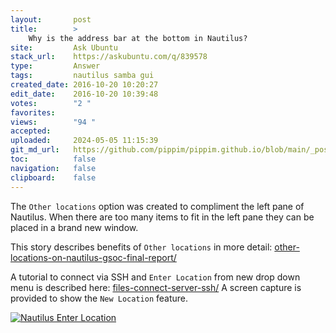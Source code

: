 ```yaml
---
layout:       post
title:        >
    Why is the address bar at the bottom in Nautilus?
site:         Ask Ubuntu
stack_url:    https://askubuntu.com/q/839578
type:         Answer
tags:         nautilus samba gui
created_date: 2016-10-20 10:20:27
edit_date:    2016-10-20 10:39:48
votes:        "2 "
favorites:    
views:        "94 "
accepted:     
uploaded:     2024-05-05 11:15:39
git_md_url:   https://github.com/pippim/pippim.github.io/blob/main/_posts/2016/2016-10-20-Why-is-the-address-bar-at-the-bottom-in-Nautilus_.md
toc:          false
navigation:   false
clipboard:    false
---
```


The `Other locations` option was created to compliment the left pane of Nautilus. When there are too many items to fit in the left pane they can be placed in a brand new window.

This story describes benefits of `Other locations` in more detail: [other-locations-on-nautilus-gsoc-final-report/][1]

A tutorial to connect via SSH and `Enter Location` from new drop down menu is described here: [files-connect-server-ssh/][3] A screen capture is provided to show the `New Location` feature.

[![Nautilus Enter Location][4]][4]


  [1]: https://feaneron.com/2015/08/21/other-locations-on-nautilus-gsoc-final-report/
  [2]: https://help.gnome.org/users/gnome-help/unstable/nautilus-connect.html.en
  [3]: https://fedoramagazine.org/files-connect-server-ssh/
  [4]: https://i.stack.imgur.com/qwaZs.png
